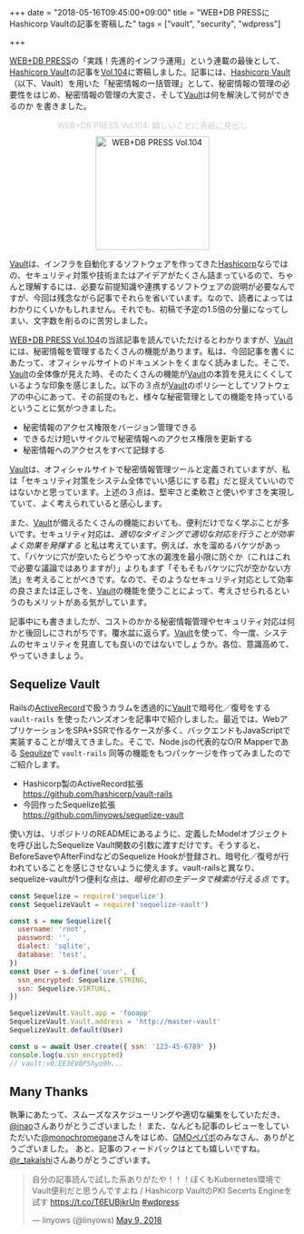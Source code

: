 +++
date = "2018-05-16T09:45:00+09:00"
title = "WEB+DB PRESSにHashicorp Vaultの記事を寄稿した"
tags = ["vault", "security", "wdpress"]

+++

[WEB+DB PRESS][wdpress]の「実践！先進的インフラ運用」という連載の最後として、[Hashicorp Vault][vault]の記事を[Vol.104][wdpress]に寄稿しました。記事には、[Hashicorp Vault][vault]（以下、Vault）を用いた「秘密情報の一括管理」として、秘密情報の管理の必要性をはじめ、秘密情報の管理の大変さ、そして[Vault][vault]は何を解決して何ができるのか を書きました。

<figure id="WEB+DB PRESS Vol.104" align="center"><figcaption style="color:ccc;padding-bottom:10px;">WEB+DB PRESS Vol.104: 嬉しいことに表紙に見出し</figcaption> <a href="https://www.amazon.co.jp/gp/product/4774196886/ref=as_li_tl?ie=UTF8&tag=linyows-22&camp=247&creative=1211&linkCode=as2&creativeASIN=4774196886&linkId=290fe95e6d3a4406ab3dde986b101f55"><img alt="WEB+DB PRESS Vol.104" src="https://user-images.githubusercontent.com/35430/38539611-dabfe508-3cd3-11e8-82a9-44818bf44a5d.jpg" width="200"></a> </figure>

[Vault][vault]は、インフラを自動化するソフトウェアを作ってきた[Hashicorp][hashicorp]ならではの、セキュリティ対策や技術またはアイデアがたくさん詰まっているので、ちゃんと理解するには、必要な前提知識や連携するソフトウェアの説明が必要なんですが、今回は残念ながら記事でそれらを省いています。なので、読者によってはわかりにくいかもしれません。それでも、初稿で予定の1.5倍の分量になってしまい、文字数を削るのに苦労しました。

[WEB+DB PRESS Vol.104][wdpress]の当該記事を読んでいただけるとわかりますが、[Vault][vault]には、秘密情報を管理するたくさんの機能があります。私は、今回記事を書くにあたって、オフィシャルサイトのドキュメントをくまなく読みました。そこで、[Vault][vault]の全体像が見えた時、そのたくさんの機能が[Vault][vault]の本質を見えにくくしているような印象を感じました。以下の３点が[Vault][vault]のポリシーとしてソフトウェアの中心にあって、その前提のもと、様々な秘密管理としての機能を持っているということに気がつきました。

- 秘密情報のアクセス権限をバージョン管理できる
- できるだけ短いサイクルで秘密情報へのアクセス権限を更新する
- 秘密情報へのアクセスをすべて記録する

[Vault][vault]は、オフィシャルサイトで秘密情報管理ツールと定義されていますが、私は「セキュリティ対策をシステム全体でいい感じにする君」だと捉えていいのではないかと思っています。上述の３点は、堅牢さと柔軟さと使いやすさを実現していて、よく考えられていると感心します。

また、[Vault][vault]が備えるたくさんの機能においても、便利だけでなく学ぶことが多いです。セキュリティ対応は、*適切なタイミングで適切な対応を行うことが効率よく効果を発揮する* と私は考えています。例えば、水を溜めるバケツがあって、「バケツに穴が空いたらどうやって水の漏洩を最小限に防ぐか（これはこれで必要な議論ではありますが）」よりもまず「そもそもバケツに穴が空かない方法」を考えることがべきです。なので、そのようなセキュリティ対応として効率の良さまたは正しさを、[Vault][vault]の機能を使うことによって、考えさせられるというのもメリットがある気がしています。

記事中にも書きましたが、コストのかかる秘密情報管理やセキュリティ対応は何かと後回しにされがちです。覆水盆に返らず。[Vault][vault]を使って、今一度、システムのセキュリティを見直しても良いのではないでしょうか。各位、意識高めて、やっていきましょう。

Sequelize Vault
---------------

Railsの[ActiveRecord][ar]で扱うカラムを透過的に[Vault][vault]で暗号化／復号をする `vault-rails` を使ったハンズオンを記事中で紹介しました。最近では、WebアプリケーションをSPA+SSRで作るケースが多く、バックエンドもJavaScriptで実装することが増えてきました。そこで、Node.jsの代表的なO/R Mapperである [Sequlize][seq]で `vault-rails` 同等の機能をもつパッケージを作ってみましたのでご紹介します。

- Hashicorp製のActiveRecord拡張  
  https://github.com/hashicorp/vault-rails
- 今回作ったSequelize拡張  
  https://github.com/linyows/sequelize-vault

使い方は、リポジトリのREADMEにあるように、定義したModelオブジェクトを呼び出したSequelize Vault関数の引数に渡すだけです。そうすると、BeforeSaveやAfterFindなどのSequelize Hookが登録され、暗号化／復号が行われていることを感じさせないように使えます。vault-railsと異なり、sequelize-vaultが1つ便利な点は、*暗号化前の生データで検索が行える点* です。

```js
const Sequelize = require('sequelize')
const SequelizeVault = require('sequelize-vault')

const s = new Sequelize({
  username: 'root',
  password: '',
  dialect: 'sqlite',
  database: 'test',
})
const User = s.define('user', {
  ssn_encrypted: Sequelize.STRING,
  ssn: Sequelize.VIRTUAL,
})

SequelizeVault.Vault.app = 'fooapp'
SequelizeVault.Vault.address = 'http://master-vault'
SequelizeVault.default(User)

const u = await User.create({ ssn: '123-45-6789' })
console.log(u.ssn_encrypted)
// vault:v0:EE3EV8P5hyo9h...
```

Many Thanks
-----------

執筆にあたって、スムーズなスケジューリングや適切な編集をしていただき、[@inao][inao]さんありがとうございました！
また、なんども記事のレビューをしていただいた[@monochromegane][monochromegane]さんをはじめ、[GMOペパボ][pepabo]のみなさん、ありがとうございました。
あと、記事のフィードバックはとても嬉しいですね。[@r_takaishi][rtakaishi]さんありがとうございます。

<blockquote class="twitter-tweet" data-lang="en"> <p lang="ja" dir="ltr">自分の記事読んで試した系ありがたや！！！ぼくもKubernetes環境でVault便利だと思うんですよね / Hashicorp VaultのPKI Secerts Engineを試す <a href="https://t.co/T6EUBjkrUn">https://t.co/T6EUBjkrUn</a> <a href="https://twitter.com/hashtag/wdpress?src=hash&amp;ref_src=twsrc%5Etfw">#wdpress</a></p> &mdash; linyows (@linyows) <a href="https://twitter.com/linyows/status/994033782448521216?ref_src=twsrc%5Etfw">May 9, 2018</a> </blockquote>
<script async src="https://platform.twitter.com/widgets.js" charset="utf-8"></script>

[vault]: https://www.vaultproject.io/
[wdpress]: https://www.amazon.co.jp/gp/product/4774196886/ref=as_li_tl?ie=UTF8&amp;tag=linyows-22&amp;camp=247&amp;creative=1211&amp;linkCode=as2&amp;creativeASIN=4774196886&amp;linkId=290fe95e6d3a4406ab3dde986b101f55
[hashicorp]: https://www.hashicorp.com/
[inao]: https://twitter.com/inao
[rtakaishi]: https://twitter.com/r_takaishi
[monochromegane]: https://twitter.com/monochromegane
[pepabo]: https://github.com/pepabo/
[ar]: https://github.com/rails/rails/tree/master/activerecord
[seq]: http://docs.sequelizejs.com/
